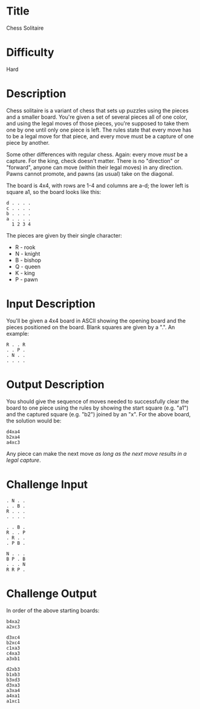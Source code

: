 # Title

Chess Solitaire

# Difficulty

Hard

# Description

Chess solitaire is a variant of chess that sets up puzzles using the pieces and a smaller board. You're given a set of several pieces all of one color, and using the legal moves of those pieces, you're supposed to take them one by one until only one piece is left. The rules state that every move has to be a legal move for that piece, and every move must be a capture of one piece by another. 

Some other differences with regular chess. Again: every move *must* be a capture. For the king, check doesn't matter. There is no "direction" or "forward", anyone can move (within their legal moves) in any direction. Pawns cannot promote, and pawns (as usual) take on the diagonal. 

The board is 4x4, with rows are 1-4 and columns are a-d; the lower left is square a1, so the board looks like this:
    
    d . . . .
    c . . . .
    b . . . .
    a . . . .
      1 2 3 4

The pieces are given by their single character:

- R - rook
- N - knight
- B - bishop
- Q - queen
- K - king
- P - pawn

# Input Description

You'll be given a 4x4 board in ASCII showing the opening board and the pieces positioned on the board. Blank squares are given by a ".". An example:

    R . . R
    . . P .
    . N . . 
    . . . .

# Output Description

You should give the sequence of moves needed to successfully clear the board to one piece using the rules by showing the start square (e.g. "a1") and the captured square (e.g. "b2") joined by an "x". For the above board, the solution would be:

    d4xa4
    b2xa4
    a4xc3
	
Any piece can make the next move *as long as the next move results in a legal capture*. 

# Challenge Input

    . N . .
    . . B .
    R . . .
    . . . .

    . . B .
    R . . P
    . R . .
    . P B .

    N . . .
    B P . B
    . . . N
    R R P .
	

# Challenge Output

In order of the above starting boards:

    b4xa2
    a2xc3

    d3xc4
    b2xc4
    c1xa3
    c4xa3
    a3xb1

    d2xb3
    b1xb3
    b3xd3
    d3xa3
    a3xa4
    a4xa1
    a1xc1
